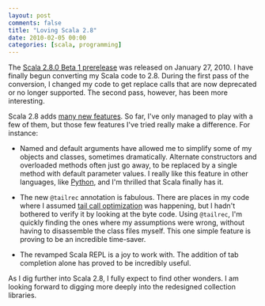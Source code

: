 ```yaml
---
layout: post
comments: false
title: "Loving Scala 2.8"
date: 2010-02-05 00:00
categories: [scala, programming]
---
```


The [Scala 2.8.0 Beta 1 prerelease][] was released on January 27, 2010. I
have finally begun converting my Scala code to 2.8. During the first pass
of the conversion, I changed my code to get replace calls that are now
deprecated or no longer supported. The second pass, however, has been more
interesting.

Scala 2.8 adds [many new features][]. So far, I've only managed to play
with a few of them, but those few features I've tried really make a
difference. For instance:

- Named and default arguments have allowed me to simplify some of my
  objects and classes, sometimes dramatically. Alternate constructors and
  overloaded methods often just go away, to be replaced by a single method
  with default parameter values. I really like this feature in other
  languages, like [Python][], and I'm thrilled that Scala finally has it.

- The new `@tailrec` annotation is fabulous. There are places in my code
  where I assumed [tail call optimization][] was happening, but I hadn't
  bothered to verify it by looking at the byte code. Using `@tailrec`, I'm
  quickly finding the ones where my assumptions were wrong, without having
  to disassemble the class files myself. This one simple feature is proving
  to be an incredible time-saver.

- The revamped Scala REPL is a joy to work with. The addition of tab
  completion alone has proved to be incredibly useful.

As I dig further into Scala 2.8, I fully expect to find other wonders. I am
looking forward to digging more deeply into the redesigned collection
libraries.

[Scala 2.8.0 Beta 1 prerelease]: http://www.scala-lang.org/downloads
[many new features]: http://www.scala-lang.org/node/1564
[Python]: http://www.python.org/
[tail call optimization]: http://c2.com/cgi/wiki?TailCallOptimization
